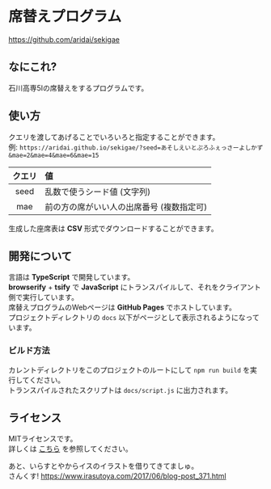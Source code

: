 # 席替えプログラム
https://github.com/aridai/sekigae

## なにこれ?
石川高専5Iの席替えをするプログラムです。

## 使い方
クエリを渡してあげることでいろいろと指定することができます。  
例: `https://aridai.github.io/sekigae/?seed=あそしえいとぷろふぇっさーよしかず&mae=2&mae=4&mae=6&mae=15`

| クエリ | 値 |
|:---:|:---|
| seed | 乱数で使うシード値 (文字列) |
| mae | 前の方の席がいい人の出席番号 (複数指定可) |

生成した座席表は **CSV** 形式でダウンロードすることができます。

## 開発について
言語は **TypeScript** で開発しています。  
**browserify** + **tsify** で **JavaScript** にトランスパイルして、それをクライアント側で実行しています。  
席替えプログラムのWebページは **GitHub Pages** でホストしています。  
プロジェクトディレクトリの `docs` 以下がページとして表示されるようになっています。

### ビルド方法
カレントディレクトリをこのプロジェクトのルートにして `npm run build` を実行してください。  
トランスパイルされたスクリプトは `docs/script.js` に出力されます。

## ライセンス
MITライセンスです。  
詳しくは [こちら](https://github.com/aridai/sekigae/blob/master/LICENSE) を参照してください。

あと、いらすとやからイスのイラストを借りてきてましゅ。  
さんくす!
https://www.irasutoya.com/2017/06/blog-post_371.html
